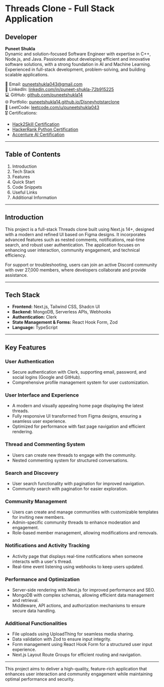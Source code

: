 # **Threads Clone - Full Stack Application**

## **Developer**  

**Puneet Shukla**  
Dynamic and solution-focused Software Engineer with expertise in C++, Node.js, and Java. Passionate about developing efficient and innovative software solutions, with a strong foundation in AI and Machine Learning. Experienced in full-stack development, problem-solving, and building scalable applications.  

📧 Email: [puneetshukla043@gmail.com](mailto:puneetshukla043@gmail.com)  
🔗 LinkedIn: [linkedin.com/in/puneet-shukla-72b915225](https://www.linkedin.com/in/puneet-shukla-72b915225)  
💻 GitHub: [github.com/puneetshukla14](https://github.com/puneetshukla14)  
🌐 Portfolio: [puneetshukla14.github.io/Disneyhotstarclone](https://puneetshukla14.github.io/Disneyhotstarclone/)  
📜 LeetCode: [leetcode.com/u/puneetshukla043](https://leetcode.com/u/puneetshukla043/)  
🎖️ Certifications:  
- [Hack2Skill Certification](https://certificate.hack2skill.com/user/Evolute23/2023H2S04Evolute0083)  
- [HackerRank Python Certification](https://www.hackerrank.com/certificates/fea8cb71bd03)  
- [Accenture AI Certification](https://drive.google.com/file/d/1WI-apUqzWUmLRAouLyevDmbnIpJUL9yN/view)  

---

## **Table of Contents**  

1. Introduction  
2. Tech Stack  
3. Features  
4. Quick Start  
5. Code Snippets  
6. Useful Links  
7. Additional Information  

---

## **Introduction**  

This project is a full-stack Threads clone built using Next.js 14+, designed with a modern and refined UI based on Figma designs. It incorporates advanced features such as nested comments, notifications, real-time search, and robust user authentication. The application focuses on enhancing user interaction, community engagement, and technical efficiency.  

For support or troubleshooting, users can join an active Discord community with over 27,000 members, where developers collaborate and provide assistance.  

---

## **Tech Stack**  

- **Frontend:** Next.js, Tailwind CSS, Shadcn UI  
- **Backend:** MongoDB, Serverless APIs, Webhooks  
- **Authentication:** Clerk  
- **State Management & Forms:** React Hook Form, Zod  
- **Language:** TypeScript  

---

## **Key Features**  

### **User Authentication**  
- Secure authentication with Clerk, supporting email, password, and social logins (Google and GitHub).  
- Comprehensive profile management system for user customization.  

### **User Interface and Experience**  
- A modern and visually appealing home page displaying the latest threads.  
- Fully responsive UI transformed from Figma designs, ensuring a seamless user experience.  
- Optimized for performance with fast page navigation and efficient rendering.  

### **Thread and Commenting System**  
- Users can create new threads to engage with the community.  
- Nested commenting system for structured conversations.  

### **Search and Discovery**  
- User search functionality with pagination for improved navigation.  
- Community search with pagination for easier exploration.  

### **Community Management**  
- Users can create and manage communities with customizable templates for inviting new members.  
- Admin-specific community threads to enhance moderation and engagement.  
- Role-based member management, allowing modifications and removals.  

### **Notifications and Activity Tracking**  
- Activity page that displays real-time notifications when someone interacts with a user's thread.  
- Real-time event listening using webhooks to keep users updated.  

### **Performance and Optimization**  
- Server-side rendering with Next.js for improved performance and SEO.  
- MongoDB with complex schemas, allowing efficient data management and retrieval.  
- Middleware, API actions, and authorization mechanisms to ensure secure data handling.  

### **Additional Functionalities**  
- File uploads using UploadThing for seamless media sharing.  
- Data validation with Zod to ensure input integrity.  
- Form management using React Hook Form for a structured user input experience.  
- Next.js Layout Route Groups for efficient routing and navigation.  

---

This project aims to deliver a high-quality, feature-rich application that enhances user interaction and community engagement while maintaining optimal performance and security.
